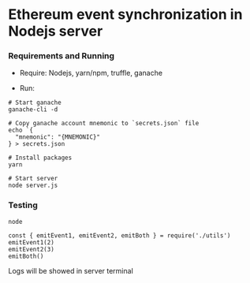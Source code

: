 # Ethereum event synchronization in Nodejs server

### Requirements and Running
* Require: Nodejs, yarn/npm, truffle, ganache

* Run:
```
# Start ganache
ganache-cli -d

# Copy ganache account mnemonic to `secrets.json` file
echo `{
  "mnemonic": "{MNEMONIC}"
} > secrets.json

# Install packages
yarn

# Start server
node server.js
```

### Testing
```
node

const { emitEvent1, emitEvent2, emitBoth } = require('./utils')
emitEvent1(2)
emitEvent2(3)
emitBoth()
```
Logs will be showed in server terminal
